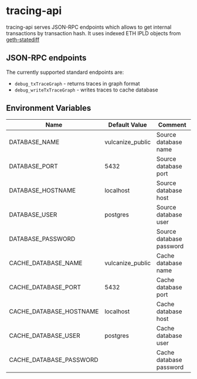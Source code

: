 # tracing-api

tracing-api serves JSON-RPC endpoints which allows to get internal transactions by transaction hash.
It uses indexed ETH IPLD objects from [geth-statediff](https://github.com/vulcanize/go-ethereum/releases)

## JSON-RPC endpoints

The currently supported standard endpoints are:
* `debug_txTraceGraph` - returns traces in graph format
* `debug_writeTxTraceGraph` - writes traces to cache database

## Environment Variables

| Name                      | Default Value    | Comment                          |
|---------------------------|------------------|----------------------------------|
| DATABASE_NAME             | vulcanize_public | Source database name             |
| DATABASE_PORT             | 5432             | Source database port             |
| DATABASE_HOSTNAME         | localhost        | Source database host             |
| DATABASE_USER             | postgres         | Source database user             |
| DATABASE_PASSWORD         |                  | Source database password         |
| CACHE_DATABASE_NAME       | vulcanize_public | Cache database name              |
| CACHE_DATABASE_PORT       | 5432             | Cache database port              |
| CACHE_DATABASE_HOSTNAME   | localhost        | Cache database host              |
| CACHE_DATABASE_USER       | postgres         | Cache database user              |
| CACHE_DATABASE_PASSWORD   |                  | Cache database password          |